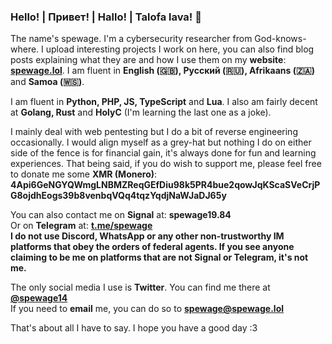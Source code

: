 ### Hello! | Привет! | Hallo! | Talofa lava! 👋

The name's spewage. I'm a cybersecurity researcher from God-knows-where. I upload interesting projects I work on here, you can also find blog posts explaining what they are and how I use them on my <b>website</b>: <b><a href="https://spewage.lol">spewage.lol</a></b>. I am fluent in <b>English (🇬🇧), Русский (🇷🇺), Afrikaans (🇿🇦)</b> and <b>Samoa (🇼🇸)</b>. 

I am fluent in <b>Python, PHP, JS, TypeScript</b> and <b>Lua</b>. I also am fairly decent at <b>Golang, Rust</b> and <b>HolyC</b> (I'm learning the last one as a joke).

I mainly deal with web pentesting but I do a bit of reverse engineering occasionally. I would align myself as a grey-hat but nothing I do on either side of the fence is for financial gain, it's always done for fun and learning experiences. That being said, if you do wish to support me, please feel free to donate me some <b>XMR (Monero)</b>: <b>4Api6GeNGYQWmgLNBMZReqGEfDiu98k5PR4bue2qowJqKScaSVeCrjPG8ojdhEogs39b8venbqVQq4tqzYqdjNaWJaDJ65y</b>

You can also contact me on <b>Signal</b> at: <b>spewage19.84</b>
<br>
Or on <b>Telegram</b> at: <b><a href="https://t.me/spewage">t.me/spewage</a></b>
<br>
<b>I do not use Discord, WhatsApp or any other non-trustworthy IM platforms that obey the orders of federal agents. If you see anyone claiming to be me on platforms that are not Signal or Telegram, it's not me.</b>

The only social media I use is <b>Twitter</b>. You can find me there at <b><a href="https://twitter.com/spewage14">@spewage14</a></b>
<br>
If you need to <b>email</b> me, you can do so to <b><a href="mailto:spewage@spewage.lol">spewage@spewage.lol</a></b>

That's about all I have to say. I hope you have a good day :3 
